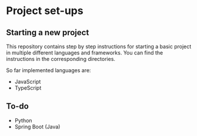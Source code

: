 # Project set-ups

## Starting a new project

This repository contains step by step instructions for starting a basic project
in multiple different languages and frameworks. You can find the instructions
in the corresponding directories.

So far implemented languages are:

- JavaScript
- TypeScript

## To-do

- Python
- Spring Boot (Java)
